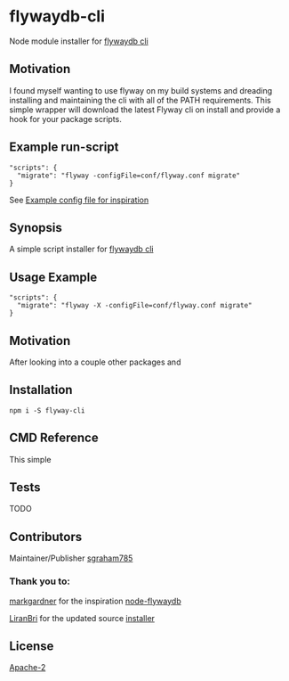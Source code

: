# flywaydb-cli
Node module installer for [flywaydb cli](https://flywaydb.org/documentation/commandline/)

## Motivation
I found myself wanting to use flyway on my build systems and dreading installing and maintaining the cli with all of the PATH requirements. This simple wrapper will download the latest Flyway cli on install and provide a hook for your package scripts.

## Example run-script
```
"scripts": {
  "migrate": "flyway -configFile=conf/flyway.conf migrate"
}
```

See [Example config file for inspiration](example_config.js)


## Synopsis

A simple script installer for [flywaydb cli](https://flywaydb.org/documentation/commandline/)

## Usage Example

```
"scripts": {
  "migrate": "flyway -X -configFile=conf/flyway.conf migrate"
}
```

## Motivation

After looking into a couple other packages and 

## Installation

`npm i -S flyway-cli`

## CMD Reference

This simple

## Tests

TODO

## Contributors

Maintainer/Publisher [sgraham785](https://github.com/sgraham785)

### Thank you to:

[markgardner](https://github.com/markgardner) for the inspiration [node-flywaydb](https://github.com/markgardner/node-flywaydb)

[LiranBri](https://github.com/LiranBri) for the updated source [installer](https://github.com/LiranBri/node-flywaydb/blob/master/install.js)

## License

[Apache-2](https://raw.githubusercontent.com/flyway/flyway/master/LICENSE.txt)